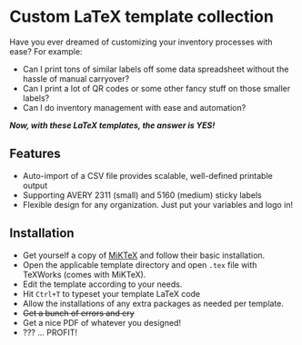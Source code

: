# Custom LaTeX template collection
Have you ever dreamed of customizing your inventory processes with ease? For example:
- Can I print tons of similar labels off some data spreadsheet without the hassle of manual carryover?
- Can I print a lot of QR codes or some other fancy stuff on those smaller labels?
- Can I do inventory management with ease and automation?

_**Now, with these LaTeX templates, the answer is YES!**_

## Features

- Auto-import of a CSV file provides scalable, well-defined printable output
- Supporting AVERY 2311 (small) and 5160 (medium) sticky labels
- Flexible design for any organization. Just put your variables and logo in!

## Installation

- Get yourself a copy of [MiKTeX](https://miktex.org/) and follow their basic installation.
- Open the applicable template directory and open ```.tex``` file with TeXWorks (comes with MiKTeX).
- Edit the template according to your needs.
- Hit ```Ctrl+T``` to typeset your template LaTeX code
- Allow the installations of any extra packages as needed per template.
- ~~Get a bunch of errors and cry~~
- Get a nice PDF of whatever you designed!
- ??? ... PROFIT!